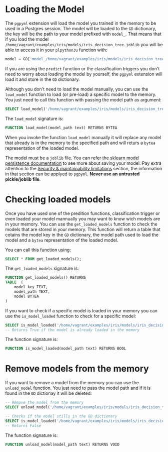 # Loading the Model

The `pgpyml` extension will load the model you trained in the memory to be used in a Postgres session. The model will be loaded to the `GD` dictionary, the key will be the path to your model prefixed with `model_`. That means that if you load the model `/home/vagrant/examples/iris/models/iris_decision_tree.joblib` you will be able to access it in your `plpython3u` function with:

```python
model = GD['model_/home/vagrant/examples/iris/models/iris_decision_tree.joblib']
```

If you are using the `predict` function or the classification triggers you don't need to worry about loading the model by yourself, the `pgpyml` extension will load it and store in the `GD` dictionary.

Although you don't need to load the model manually, you can use the `load_model` function to load (or pre-load) a specific model to the memory. You just need to call this function with passing the model path as argument:

```sql
SELECT load_model('/home/vagrant/examples/iris/models/iris_decision_tree.joblib');
```

The `load_model` signature is:
```sql
FUNCTION load_model(model_path text) RETURNS BYTEA
```

When you invoke the function `load_model` manually it will replace any model that already is in the memory to the specified path and will returs a `bytea` representation of the loaded model.

The model must be a `joblib` file. You can refer the [sklearn model persistence documentation](https://scikit-learn.org/stable/modules/model_persistence.html) to see more about saving your model. Pay extra attention to the [Security & maintainability limitations](https://scikit-learn.org/stable/modules/model_persistence.html#security-maintainability-limitations) section, the information in that section can be applyed to `pgpyml`. **Never use an untrusted pickle/joblib file**.

# Checking loaded models

Once you have used one of the predition functions, classification trigger or even loaded your model mannually you may want to know wich models are in your memory. You can use the `get_loaded_models` function to check the models that are stored in your memory. This function will return a table that cotains the model key in the `GD` dictionary, the model path used to load the model and a `bytea` representation of the loaded model.

You can call this function using:

```sql
SELECT * FROM get_loaded_models();
```

The `get_loaded_models` signature is:

```sql
FUNCTION get_loaded_models() RETURNS 
TABLE  (
    model_key TEXT,
    model_path TEXT,
    model BYTEA
) 
```

If you want to check if a specific model is loaded in your memory you can use the `is_model_loaded` function to check for a specific model:

```sql
SELECT is_model_loaded('/home/vagrant/examples/iris/models/iris_decision_tree.joblib');
-- Returns True if the model is already loaded in the memory
```

The function signature is:
```sql
FUNCTION is_model_loaded(model_path text) RETURNS BOOL
```

# Remove models from the memory

If you want to remove a model from the memory you can use the `unload_model` function. You just need to pass the model path and if it is found in the `GD` dictionay it will be deleted:

```sql
-- Remove the model from the memory
SELECT unload_model('/home/vagrant/examples/iris/models/iris_decision_tree.joblib');

-- Checks if the model stills in the GD dictionary
SELECT is_model_loaded('/home/vagrant/examples/iris/models/iris_decision_tree.joblib');
-- Returns False
```

The function signature is:

```sql
FUNCTION unload_model(model_path text) RETURNS VOID
```
